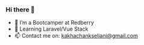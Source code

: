 ### Hi there 👋

<!--
**Chanksela/chanksela** is a ✨ _special_ ✨ repository because its `README.md` (this file) appears on your GitHub profile.

Here are some ideas to get you started:
-->
- 🔭 I’m a Bootcamper at Redberry
- 🌱 Learning Laravel/Vue Stack
- 📫 Contact me on: kakhachankseliani@gmail.com


